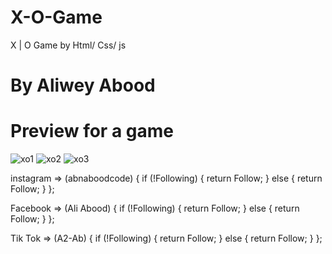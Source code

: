 # X-O-Game
X | O Game by Html/ Css/ js

# By Aliwey Abood



# Preview for a game
![xo1](https://github.com/Aliw02/X-O-Game/assets/151720952/0e94103c-2349-4c92-8c06-0ec5abb237d1)
![xo2](https://github.com/Aliw02/X-O-Game/assets/151720952/e48bde26-caa2-4717-895f-8ccafd39a4fa)
![xo3](https://github.com/Aliw02/X-O-Game/assets/151720952/77ed7a2c-c70b-40bd-98a0-dc6c48593cb5)



instagram => (abnaboodcode) {
    if (!Following) {
        return Follow;
    }
    else {
        return Follow;
    }
};

Facebook => (Ali Abood) {
    if (!Following) {
        return Follow;
    }
    else {
        return Follow;
    }
};

Tik Tok => (A2-Ab) {
    if (!Following) {
        return Follow;
    }
    else {
        return Follow;
    }
};

